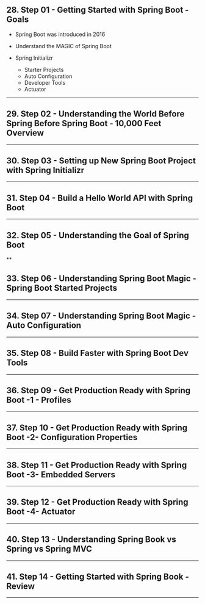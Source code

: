 ## 28. Step 01 - Getting Started with Spring Boot - Goals

* Spring Boot was introduced in 2016

* Understand the MAGIC of Spring Boot
* Spring Initializr
    * Starter Projects
    * Auto Configuration
    * Developer Tools
    * Actuator
***

## 29. Step 02 - Understanding the World Before Spring Before Spring Boot - 10,000 Feet Overview

***

## 30. Step 03 - Setting up New Spring Boot Project with Spring Initializr

***

## 31. Step 04 - Build a Hello World API with Spring Boot

***

## 32. Step 05 - Understanding the Goal of Spring Boot

**

## 33. Step 06 - Understanding Spring Boot Magic - Spring Boot Started Projects

***

## 34. Step 07 - Understanding Spring Boot Magic - Auto Configuration

***

## 35. Step 08 - Build Faster with Spring Boot Dev Tools

***

## 36. Step 09 - Get Production Ready with Spring Boot -1 - Profiles

***

## 37. Step 10 - Get Production Ready with Spring Boot -2- Configuration Properties

***

## 38. Step 11 - Get Production Ready with Spring Boot -3- Embedded Servers

***

## 39. Step 12 - Get Production Ready with Spring Boot -4- Actuator

***

## 40. Step 13 - Understanding Spring Book vs Spring vs Spring MVC

***

## 41. Step 14 - Getting Started with Spring Book - Review

***

